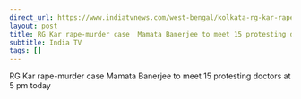 ```yaml
---
direct_url: https://www.indiatvnews.com/west-bengal/kolkata-rg-kar-rape-murder-case-latest-news-today-mamata-banerjee-meeting-with-15-protesting-doctors-at-navanna-2024-09-12-951792
layout: post
title: RG Kar rape-murder case  Mamata Banerjee to meet 15 protesting doctors at 5 pm today
subtitle: India TV
tags: []
---
```


RG Kar rape-murder case  Mamata Banerjee to meet 15 protesting doctors at 5 pm today
